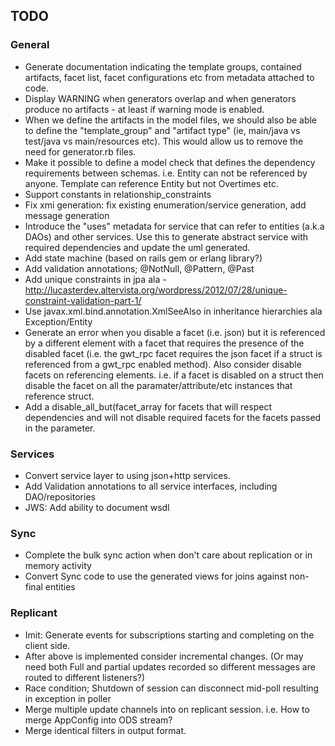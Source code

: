 ## TODO

### General

* Generate documentation indicating the template groups, contained artifacts, facet list, facet configurations
  etc from metadata attached to code.
* Display WARNING when generators overlap and when generators produce no artifacts - at least if warning mode is enabled.
* When we define the artifacts in the model files, we should also be able to define the "template_group" and
  "artifact type" (ie, main/java vs test/java vs main/resources etc). This would allow us to remove the need
  for generator.rb files.
* Make it possible to define a model check that defines the dependency requirements
  between schemas. i.e. Entity can not be referenced by anyone. Template can reference
  Entity but not Overtimes etc.
* Support constants in relationship_constraints
* Fix xmi generation: fix existing enumeration/service generation, add message generation
* Introduce the "uses" metadata for service that can refer to entities (a.k.a DAOs) and other services. Use this to
  generate abstract service with required dependencies and update the uml generated.
* Add state machine (based on rails gem or erlang library?)
* Add validation annotations; @NotNull, @Pattern, @Past
* Add unique constraints in jpa ala - http://lucasterdev.altervista.org/wordpress/2012/07/28/unique-constraint-validation-part-1/
* Use javax.xml.bind.annotation.XmlSeeAlso in inheritance hierarchies ala Exception/Entity
* Generate an error when you disable a facet (i.e. json) but it is referenced by a different element
  with a facet that requires the presence of the disabled facet (i.e. the gwt_rpc facet requires the
  json facet if a struct is referenced from a gwt_rpc enabled method). Also consider disable facets
  on referencing elements. i.e. if a facet is disabled on a struct then disable the facet on all the
  paramater/attribute/etc instances that reference struct.
* Add a disable_all_but(facet_array for facets that will respect dependencies and will not disable
  required facets for the facets passed in the parameter.

### Services

* Convert service layer to using json+http services.
* Add Validation annotations to all service interfaces, including DAO/repositories
* JWS: Add ability to document wsdl

### Sync

* Complete the bulk sync action when don't care about replication or in memory activity
* Convert Sync code to use the generated views for joins against non-final entities

### Replicant

* Imit: Generate events for subscriptions starting and completing on the client side.
* After above is implemented consider incremental changes. (Or may need both Full and partial updates
  recorded so different messages are routed to different listeners?)
* Race condition; Shutdown of session can disconnect mid-poll resulting in exception in poller
* Merge multiple update channels into on replicant session. i.e. How to merge AppConfig into ODS stream?
* Merge identical filters in output format.
